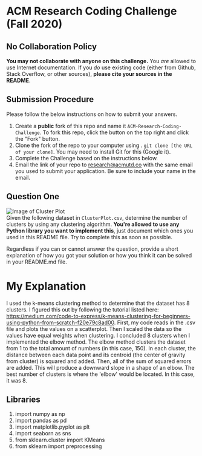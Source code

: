 # ACM Research Coding Challenge (Fall 2020)

## No Collaboration Policy

**You may not collaborate with anyone on this challenge.** You _are_ allowed to use Internet documentation. If you _do_ use existing code (either from Github, Stack Overflow, or other sources), **please cite your sources in the README**.

## Submission Procedure

Please follow the below instructions on how to submit your answers.

1. Create a **public** fork of this repo and name it `ACM-Research-Coding-Challenge`. To fork this repo, click the button on the top right and click the "Fork" button.
2. Clone the fork of the repo to your computer using . `git clone [the URL of your clone]`. You may need to install Git for this (Google it).
3. Complete the Challenge based on the instructions below.
4. Email the link of your repo to research@acmutd.co with the same email you used to submit your application. Be sure to include your name in the email.

## Question One

![Image of Cluster Plot](ClusterPlot.png)
<br/>
Given the following dataset in `ClusterPlot.csv`, determine the number of clusters by using any clustering algorithm. **You're allowed to use any Python library you want to implement this**, just document which ones you used in this README file. Try to complete this as soon as possible.

Regardless if you can or cannot answer the question, provide a short explanation of how you got your solution or how you think it can be solved in your README.md file.


# My Explanation

I used the k-means clustering method to determine that the dataset has 8 clusters. I figured this out by following the tutorial listed here: https://medium.com/code-to-express/k-means-clustering-for-beginners-using-python-from-scratch-f20e79c8ad00. First, my code reads in the .csv file and plots the values on a scatterplot. Then I scaled the data so the values have equal weights when clustering. I concluded 8 clusters when I implemented the elbow method. The elbow method clusters the dataset from 1 to the total amount of numbers (in this case, 150). In each cluster, the distance between each data point and its centroid (the center of gravity from cluster) is squared and added. Then, all of the sum of squared errors are added. This will produce a downward slope in a shape of an elbow. The best number of clusters is where the 'elbow' would be located. In this case, it was 8. 

## Libraries

1. import numpy as np
2. import pandas as pd
3. import matplotlib.pyplot as plt
4. import seaborn as sns
5. from sklearn.cluster import KMeans
6. from sklearn import preprocessing
